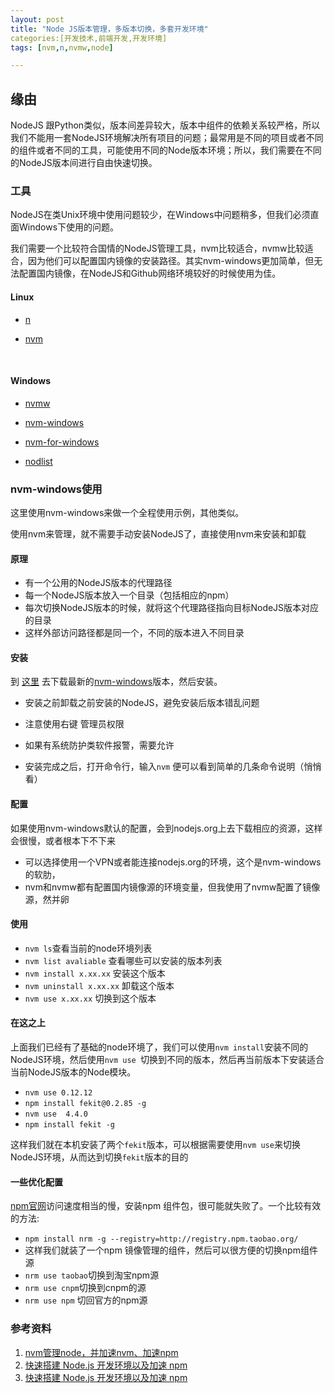 ```yaml
---
layout: post
title: "Node JS版本管理，多版本切换，多套开发环境"
categories:[开发技术,前端开发,开发环境]
tags: [nvm,n,nvmw,node]

---
```




## 缘由

NodeJS 跟Python类似，版本间差异较大，版本中组件的依赖关系较严格，所以我们不能用一套NodeJS环境解决所有项目的问题；最常用是不同的项目或者不同的组件或者不同的工具，可能使用不同的Node版本环境；所以，我们需要在不同的NodeJS版本间进行自由快速切换。



### 工具

NodeJS在类Unix环境中使用问题较少，在Windows中问题稍多，但我们必须直面Windows下使用的问题。

我们需要一个比较符合国情的NodeJS管理工具，nvm比较适合，nvmw比较适合，因为他们可以配置国内镜像的安装路径。其实nvm-windows更加简单，但无法配置国内镜像，在NodeJS和Github网络环境较好的时候使用为佳。

#### Linux

+ [n](https://github.com/tj/n)

+ [nvm](https://github.com/creationix/nvm)

  ​

#### Windows

+ [nvmw](https://github.com/hakobera/nvmw)


+ [nvm-windows](https://github.com/coreybutler/nvm-windows)
+ [nvm-for-windows](https://github.com/magicdawn/nvm-for-windows)
+ [nodlist](https://github.com/marcelklehr/nodist)

### nvm-windows使用

这里使用nvm-windows来做一个全程使用示例，其他类似。

使用nvm来管理，就不需要手动安装NodeJS了，直接使用nvm来安装和卸载

####  原理

+ 有一个公用的NodeJS版本的代理路径
+ 每一个NodeJS版本放入一个目录（包括相应的npm）
+ 每次切换NodeJS版本的时候，就将这个代理路径指向目标NodeJS版本对应的目录
+ 这样外部访问路径都是同一个，不同的版本进入不同目录

#### 安装

到 [这里](https://github.com/coreybutler/nvm-windows) 去下载最新的[nvm-windows](https://github.com/coreybutler/nvm-windows)版本，然后安装。

+ 安装之前卸载之前安装的NodeJS，避免安装后版本错乱问题


+ 注意使用右键 管理员权限
+ 如果有系统防护类软件报警，需要允许
+ 安装完成之后，打开命令行，输入`nvm` 便可以看到简单的几条命令说明（悄悄看）

#### 配置

如果使用nvm-windows默认的配置，会到nodejs.org上去下载相应的资源，这样会很慢，或者根本下不下来

+ 可以选择使用一个VPN或者能连接nodejs.org的环境，这个是nvm-windows的软肋，
+ nvm和nvmw都有配置国内镜像源的环境变量，但我使用了nvmw配置了镜像源，然并卵

#### 使用

+ `nvm ls`查看当前的node环境列表
+ `nvm list avaliable`  查看哪些可以安装的版本列表
+ `nvm install x.xx.xx` 安装这个版本
+ `nvm uninstall x.xx.xx` 卸载这个版本
+ `nvm use x.xx.xx` 切换到这个版本

#### 在这之上

上面我们已经有了基础的node环境了，我们可以使用`nvm install`安装不同的NodeJS环境，然后使用`nvm use `切换到不同的版本，然后再当前版本下安装适合当前NodeJS版本的Node模块。

+ `nvm use 0.12.12`
+ `npm install fekit@0.2.85 -g`
+ `nvm use  4.4.0`
+ `npm install fekit -g`

这样我们就在本机安装了两个`fekit`版本，可以根据需要使用`nvm use`来切换NodeJS环境，从而达到切换`fekit`版本的目的

#### 一些优化配置

[npm官网](https://www.npmjs.com/)访问速度相当的慢，安装npm 组件包，很可能就失败了。一个比较有效的方法:

+ `npm install nrm -g --registry=http://registry.npm.taobao.org/`
+ 这样我们就装了一个npm 镜像管理的组件，然后可以很方便的切换npm组件源
+ `nrm use taobao`切换到淘宝npm源
+ `nrm use cnpm`切换到cnpm的源
+ `nrm use npm` 切回官方的npm源


### 参考资料

1. [nvm管理node，并加速nvm、加速npm](http://www.gowhich.com/blog/673)
2. [快速搭建 Node.js 开发环境以及加速 npm](http://cnodejs.org/topic/5338c5db7cbade005b023c98)
3. [快速搭建 Node.js 开发环境以及加速 npm](https://segmentfault.com/a/1190000000454456)